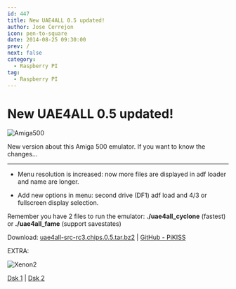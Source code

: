 ```yaml
---
id: 447
title: New UAE4ALL 0.5 updated!
author: Jose Cerrejon
icon: pen-to-square
date: 2014-08-25 09:30:00
prev: /
next: false
category:
  - Raspberry PI
tag:
  - Raspberry PI
---
```


# New UAE4ALL 0.5 updated!

![Amiga500](/images/Amiga-A500.jpg)

New version about this Amiga 500 emulator. If you want to know the changes...

- - -
* Menu resolution is increased: now more files are displayed in adf loader and name are longer.

* Add new options in menu: second drive (DF1) adf load and 4/3 or fullscreen display selection.

Remember you have 2 files to run the emulator: **./uae4all_cyclone** (fastest) or **./uae4all_fame** (support savestates)

Download: [uae4all-src-rc3.chips.0.5.tar.bz2](http://fdarcel.free.fr/uae4all-src-rc3.chips.0.5.tar.bz2) | [GitHub - PiKISS](https://github.com/jmcerrejon/PiKISS)

EXTRA:

![Xenon2](/images/2014/08/xenon2.png)

[Dsk 1](http://www.emuparadise.me/GameBase%20Amiga/Games/X/Xenon%202%20-%20Megablast_Disk1.zip) | [Dsk 2](http://www.emuparadise.me/GameBase%20Amiga/Games/X/Xenon%202%20-%20Megablast_Disk2.zip) 